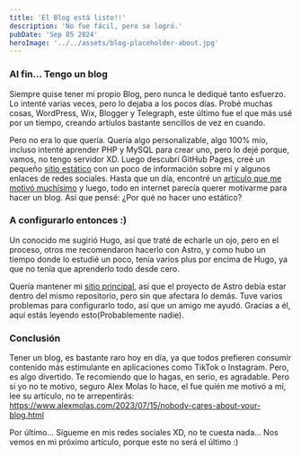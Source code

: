 ```yaml
---
title: 'El Blog está listo!!'
description: 'No fue fácil, pero se logró.'
pubDate: 'Sep 05 2024'
heroImage: '../../assets/blog-placeholder-about.jpg'
---
```


### Al fin... Tengo un blog
Siempre quise tener mi propio Blog, pero nunca le dediqué tanto esfuerzo. Lo intenté varias veces, pero lo dejaba a los pocos días. Probé muchas cosas, WordPress, Wix, Blogger y Telegraph, este último fue el que más usé por un tiempo, creando artíulos bastante sencillos de vez en cuando.

Pero no era lo que quería. Quería algo personalizable, algo 100% mío, incluso intenté aprender PHP y MySQL para crear uno, pero lo dejé porque, vamos, no tengo servidor XD. Luego descubrí GitHub Pages, creé un pequeño [sitio estático](https://diegoaep07.github.io) con un poco de información sobre mí y algunos enlaces de redes sociales. Hasta que un día, encontré un [artículo que me motivó muchísimo](https://www.alexmolas.com/2023/07/15/nobody-cares-about-your-blog.html) y luego, todo en internet parecía querer motivarme para hacer un blog. Así que pensé: ¿Por qué no hacer uno estático?

### A configurarlo entonces :)
Un conocido me sugirió Hugo, así que traté de echarle un ojo, pero en el proceso, otros me recomendaron hacerlo con Astro, y como hubo un tiempo donde lo estudié un poco, tenía varios plus por encima de Hugo, ya que no tenía que aprenderlo todo desde cero. 

Quería mantener mi [sitio principal](https://diegoaep07.github.io), así que el proyecto de Astro debía estar dentro del mismo repositorio, pero sin que afectara lo demás. Tuve varios problemas para configurarlo todo, así que un amigo me ayudó. Gracias a él, aquí estás leyendo esto(Probablemente nadie).

### Conclusión
Tener un blog, es bastante raro hoy en día, ya que todos prefieren consumir contenido más estimulante en aplicaciones como TikTok o Instagram. Pero, es algo divertido. Te recomiendo que lo hagas, en serio, es agradable. Pero si yo no te motivo, seguro Alex Molas lo hace, el fue quién me motivó a mí, lee su artículo, no te arrepentirás: https://www.alexmolas.com/2023/07/15/nobody-cares-about-your-blog.html

Por último... Sígueme en mis redes sociales XD, no te cuesta nada... Nos vemos en mi próximo artículo, porque este no será el último :)